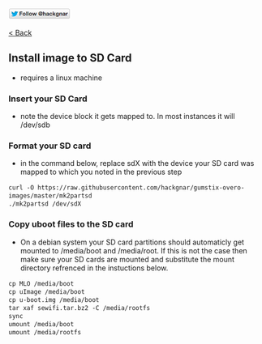 [![Follow Hackgnar](../static/twitter_hackgnar.png)](https://twitter.com/hackgnar)

[< Back](README.md)

## Install image to SD Card
* requires a linux machine

### Insert your SD Card
* note the device block it gets mapped to.  In most instances it will /dev/sdb

### Format your SD card
* in the command below, replace sdX with the device your SD card was mapped to which you noted in the previous step
````
curl -O https://raw.githubusercontent.com/hackgnar/gumstix-overo-images/master/mk2partsd
./mk2partsd /dev/sdX
````

### Copy uboot files to the SD card
* On a debian system your SD card partitions should automaticly get mounted to /media/boot and /media/root.  If this is not the case then make sure your SD cards are mounted and substitute the mount directory refrenced in the instuctions below.
````
cp MLO /media/boot
cp uImage /media/boot
cp u-boot.img /media/boot
tar xaf sewifi.tar.bz2 -C /media/rootfs
sync
umount /media/boot
umount /media/rootfs
````

